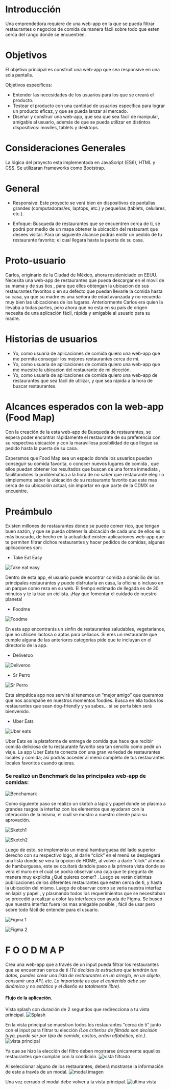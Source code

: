 # Introducción

Una emprendedora requiere de una web-app en la que se pueda filtrar restaurantes o negocios de comida de manera fácil sobre todo que esten cerca del rango donde se encuentren.

# Objetivos

El objetivo principal es construit una web-app que sea responsive en una sola pantalla.

Objetivos específicos:

* Entender las necesidades de los usuarios para los que se creará el producto.
* Testear el producto con una cantidad de usuarios específica para lograr un producto eficaz, y que se pueda lanzar al mercado.
* Diseñar y construir una web-app, que sea que sea fácil de manipular, amigable al usuario, además de que se pueda utilizar en distintos dispositivos: moviles, tablets y desktops.

# Consideraciones Generales

La lógica del proyecto esta implementada en JavaScript (ES6), HTML y CSS. Se utilizaran frameworks como Bootstrap.

# General

* Responsive: Este proyecto se verá  bien en dispositivos de pantallas grandes (computadoras/es, laptops, etc.) y pequeñas (tablets, celulares, etc.).

* Enfoque: Busqueda de restaurantes que se encuentren cerca de ti, se podrá por medio de un mapa obtener la ubicación del restaurant que desees visitar. Para un siguiente alcance podrás emitir un pedido de tu restaurante favorito; el cual llegará hasta la puerta de su casa.

# Proto-usuario

Carlos, originario de la Ciudad de México, ahora resideniciado en EEUU. Necesita una web-app de restaurantes que pueda descargar en el movil de su mama y de sus tios , para que ellos obtengan la ubicacion de sus restaurantes favoritos o en su defecto que puedan llevarle la comida hasta su casa, ya que su madre es una señora de edad avanzada y no recuerda muy bien las ubicaciones de los lugares. Anteriormente Carlos era quien la llevaba a todas partes, pero ahora que no esta en su país de origen necesita de una aplicación fácil, rápida y amigable al usuario para su madre.

# Historias de usuarios

* Yo, como usuaria de aplicaciones de comida quiero una web-app que me permita conseguir los mejores restaurantes cerca de mi.
* Yo, como usuaria de aplicaciones de comida quiero una web-app que me muestre la ubicacion del restaurante de mi elección.
* Yo, como usuaria de aplicaciones de comida quiero una web-app de restaurantes que sea fácil de utilizar, y que sea rápida a la hora de buscar restaurantes.

# Alcances esperados con la web-app (Food Map)

Con la creación de la esta web-app de Busqueda de restaurantes, se espera poder encontrar rápidamente el restaurante de su preferencia con su respectiva ubicación y con  la maravillosa posibilidad de que llegue su pedido hasta la puerta de su casa.

Esperamos que Food Map sea un espacio donde los usuarios puedan conseguir su comida favorita, o conocer nuevos lugares de comida , que ellos puedan obtener los resultados que buscan de una forma inmediata , facilitandoles la problemática a la hora de no saber que restaurante elegir o simplemente saber la ubicación de su restaurante favorito que este mas cerca de su ubicación actual, sin importar en que parte de la CDMX se encuentre.

# Preámbulo

Existen millones de restaurantes donde se puede comer rico, que tengan buen sazón, y que se pueda obtener la ubicación de cada uno de ellos es lo más buscado, de hecho en la actualidad existen aplicaciones web-app que te permiten filtrar dichos restaurantes y hacer pedidos de comidas, algunas aplicaciones son:

* Take Eat Easy

![Take eat easy](./src/img/takeeateasy.png)

Dentro de esta app, el usuario puede encontrar comida a domicilio de los principales restaurantes y puede disfrutarla en casa, la oficina o incluso en un parque como reza en su web. El tiempo estimado de llegada es de 30 minutos y te la trae un ciclista. ¡Hay que fomentar el cuidado de nuestro planeta!

* Foodme

![Foodme](./src/img/foodme.jpg)

En esta app encontrarás un sinfín de restaurantes saludables, vegetarianos, que no utilicen lactosa o aptos para celiacos. Si eres un restaurante que cumple alguna de las anteriores categorías pide que te incluyan en el directorio de la app.

* Deliveroo

![Deliveroo](./src/img/deliveroo.jpg)

* Sr Perro

![Sr Perro](./src/img/srperro.jpeg)

Esta simpática app nos servirá si tenemos un “mejor amigo” que queramos que nos acompañe en nuestros momentos foodies. Busca en ella todos los restaurantes que sean dog-friendly y ya sabes… si se porta bien será bienvenido.

* Uber Eats

![Uber eats](./src/img/ubereats.png)

Uber Eats es la plataforma de entrega de comida que hace que recibir comida deliciosa de tu restaurante favorito sea tan sencillo como pedir un viaje. La app Uber Eats te conecta con una gran variedad de restaurantes locales y comida; así podrás acceder al menú completo de tus restaurantes locales favoritos cuando quieras.

### Se realizó un Benchmark de las principales web-app de comidas:

![Benchamark](./src/img/benchmark.png)

Como siguiente paso se realizo un sketch a lapiz y papel donde se plasma a grandes rasgos la interfaz con los elementos que ayudaran con la interacción de la misma, el cuál se mostro a nuestro cliente para su aprovación.


![Sketch1](./src/img/sketch1.jpg)



![Sketch2](./src/img/sketch2.jpg)


Luego de esto, se implemento un menú hamburguesa del lado superior derecho con su respectivo logo, al darle “click” en el menú se desplegará una lista donde se vera la opcion de HOME, al volver a darle “click” al menú de hamburguesa, este se ocultará dandole paso a la primera vista donde se vera el muro en el cual se podra observar una caja que te pregunta de manera muy explicita ¿Qué quieres comer? . Luego se verán distintas publicaciones de los diferentes restaurantes que esten cerca de ti, y hasta la ubicación del mismo. Luego de observar como se vería nuestra interfaz en lapiz y papel , y plasmando todos los requerimientos que se necesitaban se procedió a realizar a color  las interfaces con ayuda de Figma. Se buscó que nuestra interfaz  fuera los mas amigable posible , fácil de usar pero sobre todo fácil de entender para el usuario.

 ![Figma 1](./src/img/figma1.png)

 ![Figma 2](./src/img/figma2.png)


#  F O O D M A P

Crea una web-app que a través de un input pueda filtrar los restaurantes
que se encuentran cerca de ti *(Tú decides la estructura que tendrán tus datos,
puedes crear una lista de restaurantes en un arreglo, en un objeto, consumir una API, etc. Lo importante es que el contenido debe ser dinámico y no estático y el diseño es totalmente libre)*.

#### Flujo de la aplicación.

Vista splash con duración de 2 segundos que redirecciona a tu vista
principal.
![Splash](https://github.com/AnaSalazar/curricula-js/blob/04-social-network/04-social-network/02-jquery/08-code-challenges/foodmap/splash.jpg?raw=true)

En la vista principal se muestran todos los restaurantes "cerca de ti" junto
con el input para filtrar tu elección *(Los criterios de filtrado son decisión
tuya, puede ser por tipo de comida, costos, orden alfabético, etc.)*.
![vista principal](https://github.com/AnaSalazar/curricula-js/blob/04-social-network/04-social-network/02-jquery/08-code-challenges/foodmap/2.jpg?raw=true)

Ya que se hizo la elección del filtro deben mostrarse únicamente aquellos
restaurantes que cumplan con la condición.
![vista filtrado](https://github.com/AnaSalazar/curricula-js/blob/04-social-network/04-social-network/02-jquery/08-code-challenges/foodmap/3.jpg?raw=true)

Al seleccionar alguno de los restaurantes, deberá mostrarse la información de
este a través de un modal.
![modal imagen](https://github.com/AnaSalazar/curricula-js/blob/04-social-network/04-social-network/02-jquery/08-code-challenges/foodmap/5.jpg?raw=true)

Una vez cerrado el modal debe volver a la vista principal.
![ultima vista](https://github.com/AnaSalazar/curricula-js/blob/04-social-network/04-social-network/02-jquery/08-code-challenges/foodmap/6.jpg?raw=true)
